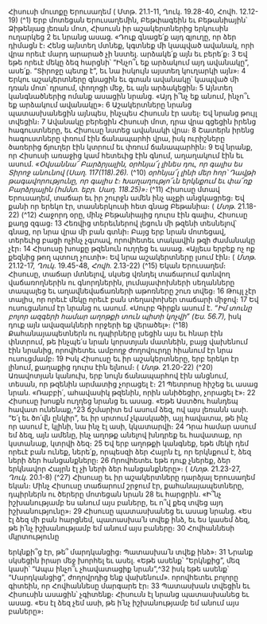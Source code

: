 
Հիսուսի մուտքը Երուսաղեմ
( Մտթ. 21.1-11, Ղուկ. 19.28-40, Հովհ. 12.12-19)
(^1) Երբ մոտեցան Երուսաղեմին, Բեթփագեին եւ Բեթանիային՝ Ձիթենյաց լեռան մոտ, Հիսուսն իր աշակերտներից
երկուսին ուղարկեց 2 եւ նրանց ասաց. «Դուք գնացե՛ք այդ գյուղը, որ ձեր դիմացն է։ Հենց այնտեղ մտնեք, կգտնեք մի
կապված ավանակ, որի վրա որեւէ մարդ արարած չի նստել. արձակե՛ք այն եւ բերե՛ք։ 3 Եվ եթե որեւէ մեկը ձեզ հարցնի՝
“Ինչո՞ւ եք արձակում այդ ավանակը”, ասե՛ք. “Տիրոջը պետք է”, եւ նա իսկույն այստեղ կուղարկի այն»։ 4 Երկու
աշակերտները գնացին եւ գտան ավանակը՝ կապված մի դռան մոտ՝ դրսում, փողոցի մեջ, եւ այն արձակեցին։ 5 Այնտեղ
կանգնածներից ոմանք ասացին նրանց. «Այդ ի՞նչ եք անում, ինչո՞ւ եք արձակում ավանակը»։ 6 Աշակերտները նրանց
պատասխանեցին այնպես, ինչպես Հիսուսն էր ասել։ Եվ նրանց թույլ տվեցին։ 7 Ավանակը բերեցին Հիսուսի մոտ, դրա
վրա գցեցին իրենց հագուստները, եւ Հիսուսը նստեց ավանակի վրա։ 8 Շատերն իրենց հագուստները փռում էին
ճանապարհի վրա, իսկ ուրիշները ծառերից ճյուղեր էին կտրում եւ փռում ճանապարհին։ 9 Եվ նրանք, որ Հիսուսի
առաջից կամ հետեւից էին գնում, աղաղակում էին եւ ասում.
_«Օվսաննա՜ Բարձրյալին,
օրհնյա՜լ լինես դու,
որ գալիս ես Տիրոջ անունով (Սաղ. 117(118).26)._
(^10) _օրհնյա՜լ լինի մեր հոր՝
Դավթի թագավորությունը, որ գալիս է։
Խաղաղությո՜ւն երկնքում եւ
փա՜ռք Բարձրյալին (հմմտ. եբր. Սաղ. 118.25)»։_
(^11) Հիսուսը մտավ Երուսաղեմ, տաճար եւ իր շուրջն ամեն ինչ աչքի անցկացրեց։ Եվ քանի որ երեկո էր, տասներկուսի
հետ գնաց Բեթանիա։
( _Մտթ_. 21.18-22)
(^12) Հաջորդ օրը, մինչ Բեթանիայից դուրս էին գալիս, Հիսուսը քաղց զգաց։ 13 Հեռվից տերեւներով լեցուն մի թզենի
տեսնելով՝ գնաց, որ նրա վրա մի բան գտնի։ Բայց երբ նրան մոտեցավ, տերեւից բացի ոչինչ չգտավ, որովհետեւ տակավին
թզի ժամանակը չէր։ 14 Հիսուսը խոսքը թզենուն ուղղեց եւ ասաց. «Այլեւս երբեք ոչ ոք քեզնից թող պտուղ չուտի»։ Եվ նրա
աշակերտները լսում էին։
( _Մտթ_. 21.12-17, _Ղուկ_. 19.45-48, _Հովհ_. 2.13-22)
(^15) Եկան Երուսաղեմ։ Հիսուսը, տաճար մտնելով, սկսեց վռնդել տաճարում գտնվող վաճառողներին ու գնորդներին,
լումայափոխների սեղանները տապալեց եւ աղավնեվաճառների աթոռները շուռ տվեց։ 16 Թույլ չէր տալիս, որ որեւէ մեկը
որեւէ բան տեղափոխեր տաճարի միջով։ 17 Եվ ուսուցանում էր նրանց ու ասում. «Սուրբ Գիրքն ասում է.
_“Իմ տունը բոլոր ազգերի համար աղոթքի տուն պիտի կոչվի” (Ես. 56.7),_
իսկ դուք այն ավազակների որջերի եք վերածել»։
(^18) Քահանայապետներն ու դպիրները լսեցին այս եւ հնար էին փնտրում, թե ինչպե՛ս նրան կորստյան մատնեին, բայց
վախենում էին նրանից, որովհետեւ ամբողջ ժողովուրդը հիանում էր նրա ուսուցմամբ։ 19 Իսկ Հիսուսը եւ իր
աշակերտները, երբ երեկո էր լինում, քաղաքից դուրս էին ելնում։
( _Մտթ_. 21.20-22)
(^20) Առավոտյան կանուխ, երբ նույն ճանապարհով էին անցնում, տեսան, որ թզենին արմատից չորացել է։ 21 Պետրոսը
հիշեց եւ ասաց նրան. «Ռաբբի՛, ահավասիկ թզենին, որին անիծեցիր, չորացել է»։ 22 Հիսուսը խոսքն ուղղեց նրանց եւ
ասաց. «Եթե Աստծու հանդեպ հավատ ունենաք,^23 ճշմարիտ եմ ասում ձեզ, ով այս լեռանն ասի. “Ե՛լ եւ ծո՛վն ընկիր”, եւ
իր սրտում չկասկածի, այլ հավատա, թե ինչ որ ասում է, կլինի, նա ինչ էլ ասի, կկատարվի։ 24 Դրա համար ասում եմ ձեզ,
այն ամենը, ինչ աղոթք անելով խնդրեք եւ հավատաք, որ կստանաք, կտրվի ձեզ։ 25 Եվ երբ աղոթքի կանգնեք, եթե մեկի
դեմ որեւէ բան ունեք, ներե՛ք, որպեսզի ձեր Հայրն էլ, որ երկնքում է, ձեզ ների ձեր հանցանքները։ 26 Որովհետեւ եթե դուք
չներեք, ձեր երկնավոր Հայրն էլ չի ների ձեր հանցանքները»։
( _Մտթ_. 21.23-27, _Ղուկ_. 20.1-8)
(^27) Հիսուսը եւ իր աշակերտները դարձյալ Երուսաղեմ եկան։ Մինչ Հիսուսը տաճարում շրջում էր,
քահանայապետները, դպիրներն ու ծերերը մոտեցան նրան 28 եւ հարցրին. «Ի՞նչ իշխանությամբ ես անում այս բաները,
եւ ո՞վ քեզ տվեց այդ իշխանությունը»։ 29 Հիսուսը պատասխանեց եւ ասաց նրանց. «Ես էլ ձեզ մի բան հարցնեմ,
պատասխա՛ն տվեք ինձ, եւ ես կասեմ ձեզ, թե ի՛նչ իշխանությամբ եմ անում այս բաները։ 30 Հովհաննեսի մկրտությունը


երկնքի՞ց էր, թե՞ մարդկանցից։ Պատասխա՛ն տվեք ինձ»։ 31 Նրանք սկսեցին իրար մեջ խորհել եւ ասել. «Եթե ասենք՝
“Երկնքից”, մեզ կասի՝ “Ապա ինչո՞ւ չհավատացիք նրան”,^32 իսկ եթե ասենք՝ “Մարդկանցից”, ժողովրդից ենք
վախենում». որովհետեւ բոլորը գիտեին, որ Հովհաննեսը մարգարե էր։ 33 Պատասխան տվեցին եւ Հիսուսին ասացին՝
չգիտենք։ Հիսուսն էլ նրանց պատասխանեց եւ ասաց. «Ես էլ ձեզ չեմ ասի, թե ի՛նչ իշխանությամբ եմ անում այս բաները»։
